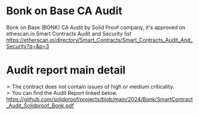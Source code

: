 # Bonk on Base CA Audit
Bonk on Base (BONK) CA Audit by Solid Proof company, it's approved on ethescan.io Smart Contracts Audit and Security list
<br>
https://etherscan.io/directory/Smart_Contracts/Smart_Contracts_Audit_And_Security?q=&p=3
<br>

Audit report main detail
=========================
➣ The contract does not contain issues of high or medium criticality. <br>
➣ You can find the Audit Report linked below. <br>
https://github.com/solidproof/projects/blob/main/2024/Bonk/SmartContract_Audit_Solidproof_Bonk.pdf<br>
